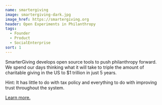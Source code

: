 ```yaml
---
name: smartergiving
image: smartergiving-dark.jpg
image_href: https://smartergiving.org
header: Open Experiments in Philanthropy
tags:
  - Founder
  - Product
  - SocialEnterprise
sort: 1
---
```

SmarterGiving develops open source tools to push philanthropy forward. We spend our days thinking what it will take to triple the amount of charitable giving in the US to $1 trillion in just 5 years.

Hint: It has little to do with tax policy and everything to do with improving trust throughout the system. 

[Learn more.](https://smartergiving.org/)
